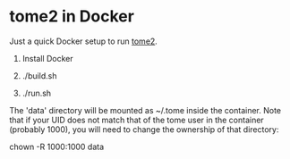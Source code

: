 # tome2 in Docker

Just a quick Docker setup to run [tome2](https://github.com/tome2/tome2).

1. Install Docker

2. ./build.sh

3. ./run.sh

The 'data' directory will be mounted as ~/.tome inside the container. Note that if your UID does not match that of the tome user in the container (probably 1000), you will need to change the ownership of that directory:

chown -R 1000:1000 data
